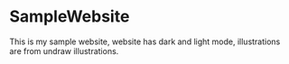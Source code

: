 # SampleWebsite

This is my sample website, website has dark and light mode, illustrations are from undraw illustrations.
